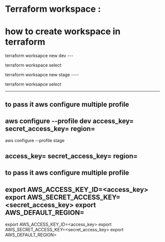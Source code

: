 Terraform workspace :
=====================
how to create workspace in terraform
======================================
terraform worksapce new dev ---<env name>

terraform workspace select <dev>

terraform worksapce new stage ----<env name>

terraform worksapce select <stage>

---------------------------------------- 

to pass it aws configure multiple profile 
------------------------------------------
aws configure --profile dev
access_key=
secret_access_key=
region=
--------------------------------
aws configure --profile stage

access_key=
secret_access_key=
region=
--------------------------------------

to pass it aws configure multiple profile 
-------------------------------------------

export AWS_ACCESS_KEY_ID=<access_key>
export AWS_SECRET_ACCESS_KEY=<secret_access_key>
export AWS_DEFAULT_REGION=<region>
--------------------------------------------------------------------------

export AWS_ACCESS_KEY_ID=<access_key>
export AWS_SECRET_ACCESS_KEY=<secret_access_key>
export AWS_DEFAULT_REGION=<region>


